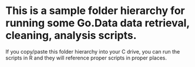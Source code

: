 # This is a sample folder hierarchy for running some Go.Data data retrieval, cleaning, analysis scripts. 

If you copy/paste this folder hierarchy into your C drive, you can run the scripts in R and they will reference proper scripts in proper places.
